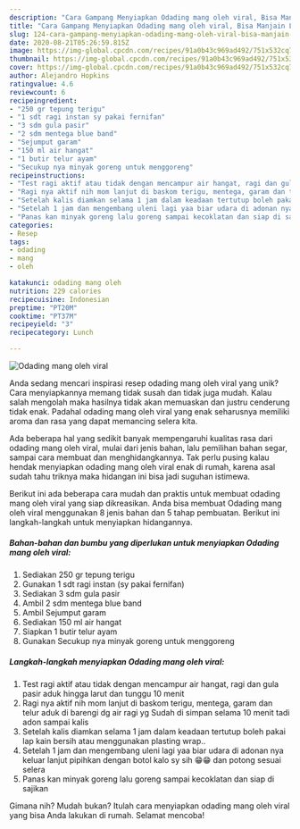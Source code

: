 ```yaml
---
description: "Cara Gampang Menyiapkan Odading mang oleh viral, Bisa Manjain Lidah"
title: "Cara Gampang Menyiapkan Odading mang oleh viral, Bisa Manjain Lidah"
slug: 124-cara-gampang-menyiapkan-odading-mang-oleh-viral-bisa-manjain-lidah
date: 2020-08-21T05:26:59.815Z
image: https://img-global.cpcdn.com/recipes/91a0b43c969ad492/751x532cq70/odading-mang-oleh-viral-foto-resep-utama.jpg
thumbnail: https://img-global.cpcdn.com/recipes/91a0b43c969ad492/751x532cq70/odading-mang-oleh-viral-foto-resep-utama.jpg
cover: https://img-global.cpcdn.com/recipes/91a0b43c969ad492/751x532cq70/odading-mang-oleh-viral-foto-resep-utama.jpg
author: Alejandro Hopkins
ratingvalue: 4.6
reviewcount: 6
recipeingredient:
- "250 gr tepung terigu"
- "1 sdt ragi instan sy pakai fernifan"
- "3 sdm gula pasir"
- "2 sdm mentega blue band"
- "Sejumput garam"
- "150 ml air hangat"
- "1 butir telur ayam"
- "Secukup nya minyak goreng untuk menggoreng"
recipeinstructions:
- "Test ragi aktif atau tidak dengan mencampur air hangat, ragi dan gula pasir aduk hingga larut dan tunggu 10 menit"
- "Ragi nya aktif nih mom lanjut di baskom terigu, mentega, garam dan telur aduk di barengi dg air ragi yg Sudah di simpan selama 10 menit tadi adon sampai kalis"
- "Setelah kalis diamkan selama 1 jam dalam keadaan tertutup boleh pakai lap kain bersih atau menggunakan plasting wrap.."
- "Setelah 1 jam dan mengembang uleni lagi yaa biar udara di adonan nya keluar lanjut pipihkan dengan botol kalo sy sih 😁😁 dan potong sesuai selera"
- "Panas kan minyak goreng lalu goreng sampai kecoklatan dan siap di sajikan"
categories:
- Resep
tags:
- odading
- mang
- oleh

katakunci: odading mang oleh 
nutrition: 229 calories
recipecuisine: Indonesian
preptime: "PT20M"
cooktime: "PT37M"
recipeyield: "3"
recipecategory: Lunch

---
```



![Odading mang oleh viral](https://img-global.cpcdn.com/recipes/91a0b43c969ad492/751x532cq70/odading-mang-oleh-viral-foto-resep-utama.jpg)

Anda sedang mencari inspirasi resep odading mang oleh viral yang unik? Cara menyiapkannya memang tidak susah dan tidak juga mudah. Kalau salah mengolah maka hasilnya tidak akan memuaskan dan justru cenderung tidak enak. Padahal odading mang oleh viral yang enak seharusnya memiliki aroma dan rasa yang dapat memancing selera kita.

Ada beberapa hal yang sedikit banyak mempengaruhi kualitas rasa dari odading mang oleh viral, mulai dari jenis bahan, lalu pemilihan bahan segar, sampai cara membuat dan menghidangkannya. Tak perlu pusing kalau hendak menyiapkan odading mang oleh viral enak di rumah, karena asal sudah tahu triknya maka hidangan ini bisa jadi suguhan istimewa.




Berikut ini ada beberapa cara mudah dan praktis untuk membuat odading mang oleh viral yang siap dikreasikan. Anda bisa membuat Odading mang oleh viral menggunakan 8 jenis bahan dan 5 tahap pembuatan. Berikut ini langkah-langkah untuk menyiapkan hidangannya.

<!--inarticleads1-->

##### Bahan-bahan dan bumbu yang diperlukan untuk menyiapkan Odading mang oleh viral:

1. Sediakan 250 gr tepung terigu
1. Gunakan 1 sdt ragi instan (sy pakai fernifan)
1. Sediakan 3 sdm gula pasir
1. Ambil 2 sdm mentega blue band
1. Ambil Sejumput garam
1. Sediakan 150 ml air hangat
1. Siapkan 1 butir telur ayam
1. Gunakan Secukup nya minyak goreng untuk menggoreng




<!--inarticleads2-->

##### Langkah-langkah menyiapkan Odading mang oleh viral:

1. Test ragi aktif atau tidak dengan mencampur air hangat, ragi dan gula pasir aduk hingga larut dan tunggu 10 menit
1. Ragi nya aktif nih mom lanjut di baskom terigu, mentega, garam dan telur aduk di barengi dg air ragi yg Sudah di simpan selama 10 menit tadi adon sampai kalis
1. Setelah kalis diamkan selama 1 jam dalam keadaan tertutup boleh pakai lap kain bersih atau menggunakan plasting wrap..
1. Setelah 1 jam dan mengembang uleni lagi yaa biar udara di adonan nya keluar lanjut pipihkan dengan botol kalo sy sih 😁😁 dan potong sesuai selera
1. Panas kan minyak goreng lalu goreng sampai kecoklatan dan siap di sajikan




Gimana nih? Mudah bukan? Itulah cara menyiapkan odading mang oleh viral yang bisa Anda lakukan di rumah. Selamat mencoba!
